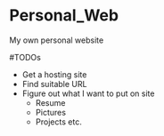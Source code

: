# Personal_Web
My own personal website

#TODOs
- Get a hosting site
- Find suitable URL
- Figure out what I want to put on site
    - Resume
    - Pictures
    - Projects etc.
